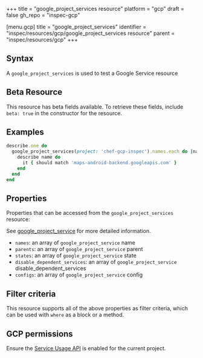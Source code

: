+++
title = "google_project_services resource"
platform = "gcp"
draft = false
gh_repo = "inspec-gcp"

[menu.gcp]
title = "google_project_services"
identifier = "inspec/resources/gcp/google_project_services resource"
parent = "inspec/resources/gcp"
+++

## Syntax

A `google_project_services` is used to test a Google Service resource


## Beta Resource
This resource has beta fields available. To retrieve these fields, include `beta: true` in the constructor for the resource.

## Examples

```ruby
describe.one do
  google_project_services(project: 'chef-gcp-inspec').names.each do |name|
    describe name do
      it { should match 'maps-android-backend.googleapis.com' }
    end
  end
end
```

## Properties

Properties that can be accessed from the `google_project_services` resource:

See [google_project_service](google_project_service) for more detailed information.

  * `names`: an array of `google_project_service` name
  * `parents`: an array of `google_project_service` parent
  * `states`: an array of `google_project_service` state
  * `disable_dependent_services`: an array of `google_project_service` disable_dependent_services
  * `configs`: an array of `google_project_service` config

## Filter criteria

This resource supports all of the above properties as filter criteria, which can be used
with `where` as a block or a method.

## GCP permissions

Ensure the [Service Usage API](https://console.cloud.google.com/apis/library/serviceusage.googleapis.com/) is enabled for the current project.
